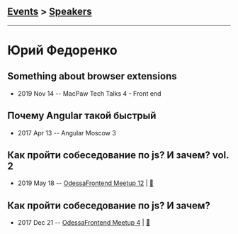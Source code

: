 ## [Events](../README.md) > [Speakers](../speakers.md)
---

# Юрий Федоренко

## Something about browser extensions
- 2019 Nov 14 -- MacPaw Tech Talks 4 - Front end    
## Почему Angular такой быстрый
- 2017 Apr 13 -- Angular Moscow 3    
## Как пройти собеседование по js? И зачем? vol. 2
- 2019 May 18 -- [OdessaFrontend Meetup 12](https://www.youtube.com/watch?v=3scaLS0ICHE)  | [:notebook:](https://www.slideshare.net/odessafrontend/js-vol-2-odessafrontend-12)  
## Как пройти собеседование по js? И зачем?
- 2017 Dec 21 -- [OdessaFrontend Meetup 4](https://youtu.be/uYJyIE3id-M)  | [:notebook:](https://www.slideshare.net/odessafrontend/js-odessafrontend-meetup-4)  
